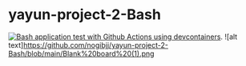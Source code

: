 # yayun-project-2-Bash
[![Bash application test with Github Actions using devcontainers](https://github.com/nogibjj/yayun-project-2-Bash/actions/workflows/main.yml/badge.svg)](https://github.com/nogibjj/yayun-project-2-Bash/actions/workflows/main.yml). 
![alt text]https://github.com/nogibjj/yayun-project-2-Bash/blob/main/Blank%20board%20(1).png
